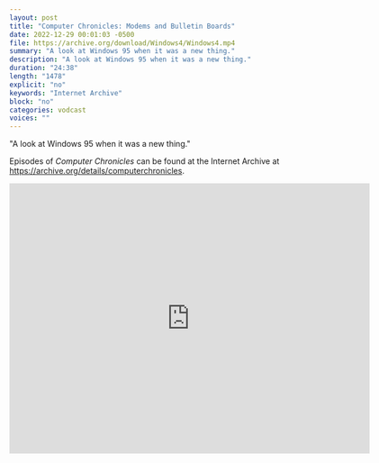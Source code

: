 ```yaml
---
layout: post
title: "Computer Chronicles: Modems and Bulletin Boards"
date: 2022-12-29 00:01:03 -0500
file: https://archive.org/download/Windows4/Windows4.mp4
summary: "A look at Windows 95 when it was a new thing."
description: "A look at Windows 95 when it was a new thing."
duration: "24:38"
length: "1478"
explicit: "no" 
keywords: "Internet Archive"
block: "no" 
categories: vodcast
voices: ""
---
```


"A look at Windows 95 when it was a new thing."

Episodes of *Computer Chronicles* can be found at the Internet Archive at <https://archive.org/details/computerchronicles>.

<iframe src="https://archive.org/embed/Windows4" width="640" height="480" frameborder="0" webkitallowfullscreen="true" mozallowfullscreen="true" allowfullscreen></iframe>
